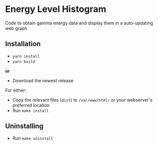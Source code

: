 # Energy Level Histogram
Code to obtain gamma energy data and display them in a auto-updating web graph

## Installation
* `yarn install`
* `yarn build`

__or__

* Download the newest release

For either:

* Copy the relevant files (`dist`) to `/var/www/html/` or your webserver's preferred location
* Run `make install`

## Uninstalling
* Run `make uninstall`
